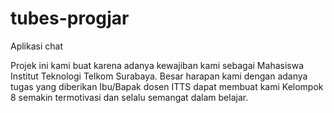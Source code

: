 # tubes-progjar
Aplikasi chat


Projek ini kami buat karena adanya kewajiban kami sebagai Mahasiswa Institut Teknologi Telkom Surabaya. Besar harapan kami dengan adanya tugas yang diberikan Ibu/Bapak dosen ITTS dapat membuat kami Kelompok 8 semakin termotivasi dan selalu semangat dalam belajar.

